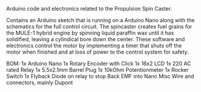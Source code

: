 Arduino code and electronics related to the Propulsion Spin Caster.

Contains an Arduino sketch that is running on a Arduino Nano along with the schematics for the full control circuit. The spincaster creates fuel grains for the MULE-1 hybrid engine by spinning liquid paraffin wax until it has solidified, leaving a cylindical bore down the center. These software and electronics control the motor by implementing a timer that shuts off the motor when finished and at loss of power to the control system for safety.

BOM:
  1x Arduino Nano
  1x Rotary Encoder with Click
  1x 16x2 LCD
  1x 220 AC rated Relay
  1x 5.5x2.1mm Barrel Plug
  1x 10kOhm Potentionmeter
  1x Rocker Switch
  1x Flyback Diode on relay to stop Back EMF into Nano
  Misc Wire and connectors, mainly Dupont
